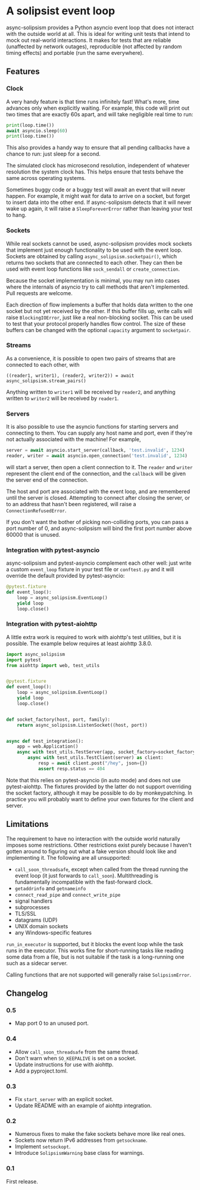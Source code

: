 # A solipsist event loop

async-solipsism provides a Python asyncio event loop that does not interact with
the outside world at all. This is ideal for writing unit tests that intend to
mock out real-world interactions. It makes for tests that are reliable
(unaffected by network outages), reproducible (not affected by random timing
effects) and portable (run the same everywhere).

## Features

### Clock

A very handy feature is that time runs infinitely fast! What's more, time
advances only when explicitly waiting. For example, this code will print out
two times that are exactly 60s apart, and will take negligible real time to
run:

```python
print(loop.time())
await asyncio.sleep(60)
print(loop.time())
```

This also provides a handy way to ensure that all pending callbacks have a
chance to run: just sleep for a second.

The simulated clock has microsecond resolution, independent of whatever
resolution the system clock has. This helps ensure that tests behave the same
across operating systems.

Sometimes buggy code or a buggy test will await an event that will never
happen. For example, it might wait for data to arrive on a socket, but forget
to insert data into the other end. If async-solipsism detects that it will
never wake up again, it will raise a `SleepForeverError` rather than leaving
your test to hang.

### Sockets

While real sockets cannot be used, async-solipsism provides mock sockets that
implement just enough functionality to be used with the event loop. Sockets
are obtained by calling `async_solipsism.socketpair()`, which returns two
sockets that are connected to each other. They can then be used with event
loop functions like `sock_sendall` or `create_connection`.

Because the socket implementation is minimal, you may run into cases where
the internals of asyncio try to call methods that aren't implemented. Pull
requests are welcome.

Each direction of flow implements a buffer that holds data written to the one
socket but not yet received by the other. If this buffer fills up, write calls
will raise `BlockingIOError`, just like a real non-blocking socket. This can
be used to test that your protocol properly handles flow control. The size of
these buffers can be changed with the optional `capacity` argument to
`socketpair`.

### Streams

As a convenience, it is possible to open two pairs of streams that are
connected to each other, with

```
((reader1, writer1), (reader2, writer2)) = await async_solipsism.stream_pairs()
```

Anything written to `writer1` will be received by `reader2`, and anything
written to `writer2` will be received by `reader1`.

### Servers

It is also possible to use the asyncio functions for starting servers and
connecting to them. You can supply any host name and port, even if they're not
actually associated with the machine! For example,

```python
server = await asyncio.start_server(callback, 'test.invalid', 1234)
reader, writer = await asyncio.open_connection('test.invalid', 1234)
```

will start a server, then open a client connection to it. The `reader` and
`writer` represent the client end of the connection, and the `callback` will
be given the server end of the connection.

The host and port are associated with the event loop, and are remembered until
the server is closed. Attempting to connect after closing the server, or to an
address that hasn't been registered, will raise a `ConnectionRefusedError`.

If you don't want the bother of picking non-colliding ports, you can pass a
port number of 0, and async-solipsism will bind the first port number above
60000 that is unused.

### Integration with pytest-asyncio

async-solipsism and pytest-asyncio complement each other well: just write a
custom `event_loop` fixture in your test file or `conftest.py` and it will
override the default provided by pytest-asyncio:

```python
@pytest.fixture
def event_loop():
    loop = async_solipsism.EventLoop()
    yield loop
    loop.close()
```

### Integration with pytest-aiohttp

A little extra work is required to work with aiohttp's test utilities, but it
is possible. The example below requires at least aiohttp 3.8.0.

```python
import async_solipsism
import pytest
from aiohttp import web, test_utils


@pytest.fixture
def event_loop():
    loop = async_solipsism.EventLoop()
    yield loop
    loop.close()


def socket_factory(host, port, family):
    return async_solipsism.ListenSocket((host, port))


async def test_integration():
    app = web.Application()
    async with test_utils.TestServer(app, socket_factory=socket_factory) as server:
        async with test_utils.TestClient(server) as client:
            resp = await client.post("/hey", json={})
            assert resp.status == 404
```

Note that this relies on pytest-asyncio (in auto mode) and does not use
pytest-aiohttp. The fixtures provided by the latter do not support overriding
the socket factory, although it may be possible to do by monkeypatching. In
practice you will probably want to define your own fixtures for the client
and server.

## Limitations

The requirement to have no interaction with the outside world naturally
imposes some restrictions. Other restrictions exist purely because I haven't
gotten around to figuring out what a fake version should look like and
implementing it. The following are all unsupported:

- `call_soon_threadsafe`, except when called from the thread running the
  event loop (it just forwards to `call_soon`). Multithreading is
  fundamentally incompatible with the fast-forward clock.
- `getaddrinfo` and `getnameinfo`
- `connect_read_pipe` and `connect_write_pipe`
- signal handlers
- subprocesses
- TLS/SSL
- datagrams (UDP)
- UNIX domain sockets
- any Windows-specific features

`run_in_executor` is supported, but it blocks the event loop while the task
runs in the executor. This works fine for short-running tasks like reading
some data from a file, but is not suitable if the task is a long-running one
such as a sidecar server.

Calling functions that are not supported will generally raise
`SolipsismError`.

## Changelog

### 0.5

- Map port 0 to an unused port.

### 0.4

- Allow `call_soon_threadsafe` from the same thread.
- Don't warn when `SO_KEEPALIVE` is set on a socket.
- Update instructions for use with aiohttp.
- Add a pyproject.toml.

### 0.3

- Fix `start_server` with an explicit socket.
- Update README with an example of aiohttp integration.

### 0.2

- Numerous fixes to make the fake sockets behave more like real ones.
- Sockets now return IPv6 addresses from `getsockname`.
- Implement `setsockopt`.
- Introduce `SolipsismWarning` base class for warnings.

### 0.1

First release.
